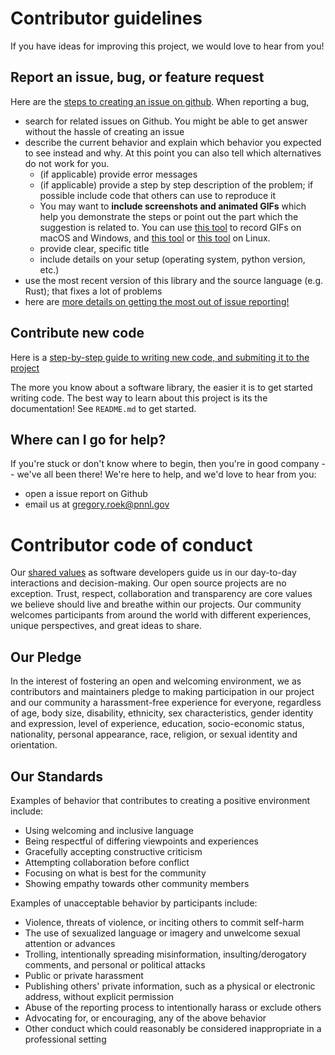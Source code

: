 # Contributor guidelines


If you have ideas for improving this project, we would love to hear from you!  

## Report an issue, bug, or feature request

Here are the [steps to creating an issue on github](https://docs.github.com/en/issues/tracking-your-work-with-issues/quickstart).  When reporting a bug,

- search for related issues on Github. You might be able to get answer without the hassle of creating an issue
- describe the current behavior and explain which behavior you expected to see instead and why. At this point you can also tell which alternatives do not work for you.  
  - (if applicable) provide error messages
  - (if applicable) provide a step by step description of the problem; if possible include code that others can use to reproduce it
  - You may want to **include screenshots and animated GIFs** which help you demonstrate the steps or point out the part which the suggestion is related to. You can use [this tool](https://www.cockos.com/licecap/) to record GIFs on macOS and Windows, and [this tool](https://github.com/colinkeenan/silentcast) or [this tool](https://github.com/GNOME/byzanz) on Linux.
  - provide clear, specific title
  - include details on your setup (operating system, python version, etc.)
- use the most recent version of this library and the source language (e.g. Rust); that fixes a lot of problems  
- here are [more details on getting the most out of issue reporting!](https://marker.io/blog/how-to-write-bug-report)

## Contribute new code

Here is a [step-by-step guide to writing new code, and submiting it to the project](https://docs.github.com/en/get-started/quickstart/contributing-to-projects)

The more you know about a software library, the easier it is to get started writing code.  The best way to learn about this project is its the documentation!  See `README.md` to get started.


## Where can I go for help?

If you're stuck or don't know where to begin, then you're in good company -- we've all been there!  We're here to help, and we'd love to hear from you:

- open a issue report on Github
- email us at <gregory.roek@pnnl.gov>

# Contributor code of conduct

Our [shared values](https://auth0.com/careers/culture) as software developers guide us in our day-to-day interactions and decision-making. Our open source projects are no exception. Trust, respect, collaboration and transparency are core values we believe should live and breathe within our projects. Our community welcomes participants from around the world with different experiences, unique perspectives, and great ideas to share.

## Our Pledge

In the interest of fostering an open and welcoming environment, we as contributors and maintainers pledge to making participation in our project and our community a harassment-free experience for everyone, regardless of age, body size, disability, ethnicity, sex characteristics, gender identity and expression, level of experience, education, socio-economic status, nationality, personal appearance, race, religion, or sexual identity and orientation.

## Our Standards

Examples of behavior that contributes to creating a positive environment include:

- Using welcoming and inclusive language
- Being respectful of differing viewpoints and experiences
- Gracefully accepting constructive criticism
- Attempting collaboration before conflict
- Focusing on what is best for the community
- Showing empathy towards other community members

Examples of unacceptable behavior by participants include:

- Violence, threats of violence, or inciting others to commit self-harm
- The use of sexualized language or imagery and unwelcome sexual attention or advances
- Trolling, intentionally spreading misinformation, insulting/derogatory comments, and personal or political attacks
- Public or private harassment
- Publishing others' private information, such as a physical or electronic address, without explicit permission
- Abuse of the reporting process to intentionally harass or exclude others
- Advocating for, or encouraging, any of the above behavior
- Other conduct which could reasonably be considered inappropriate in a professional setting